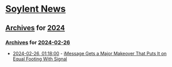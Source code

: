# [Soylent News](../../../README.md)

## [Archives](../../index.md) for [2024](../index.md)

### [Archives](../../index.md) for [2024-02-26](index.md)

* [2024-02-26, 01:18:00](https://soylentnews.org/article.pl?sid=24/02/25/0424254&from=rss) - [iMessage Gets a Major Makeover That Puts It on Equal Footing With Signal](https://soylentnews.org/article.pl?sid=24/02/25/0424254&from=rss)
